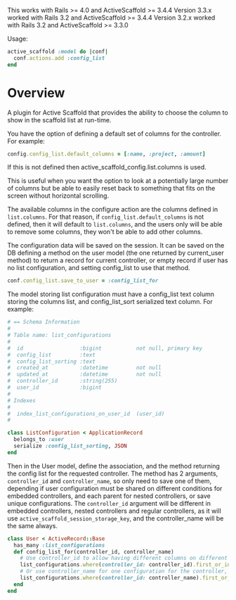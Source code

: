 This works with Rails >= 4.0 and ActiveScaffold >= 3.4.4
Version 3.3.x worked with Rails 3.2 and ActiveScaffold >= 3.4.4
Version 3.2.x worked with Rails 3.2 and ActiveScaffold >= 3.3.0

Usage:

```rb
active_scaffold :model do |conf|
  conf.actions.add :config_list
end
````


Overview
========

A plugin for Active Scaffold that provides the ability to choose the column to show in the scaffold list at run-time.

You have the option of defining a default set of columns for the controller. For example:
```rb
config.config_list.default_columns = [:name, :project, :amount]
```
If this is not defined then active_scaffold_config.list.columns is used.

This is useful when you want the option to look at a potentially large number of columns but be able to 
easily reset back to something that fits on the screen without horizontal scrolling.

The available columns in the configure action are the columns defined in `list.columns`. For that reason, if
`config_list.default_columns` is not defined, then it will default to `list.columns`, and the users only will be able
to remove some columns, they won't be able to add other columns.

The configuration data will be saved on the session. It can be saved on the DB defining a method on the user model
(the one returned by current_user method) to return a record for current controller, or empty record if user has no
list configuration, and setting config_list to use that method.

```rb
conf.config_list.save_to_user = :config_list_for
```

The model storing list configuration must have a config_list text column storing the columns list, and config_list_sort
serialized text column. For example:

```rb
# == Schema Information
#
# Table name: list_configurations
#
#  id                  :bigint           not null, primary key
#  config_list         :text
#  config_list_sorting :text
#  created_at          :datetime         not null
#  updated_at          :datetime         not null
#  controller_id       :string(255)
#  user_id             :bigint
#
# Indexes
#
#  index_list_configurations_on_user_id  (user_id)
#

class ListConfiguration < ApplicationRecord
  belongs_to :user
  serialize :config_list_sorting, JSON
end
```

Then in the User model, define the association, and the method returning the config list for the requested controller.
The method has 2 arguments, `controller_id` and `controller_name`, so only need to save one of them, depending if user
configuration must be shared on different conditions for embedded controllers, and each parent for nested controllers,
or save unique configurations. The `controller_id` argument will be different in embedded controllers, nested controllers
and regular controllers, as it will use `active_scaffold_session_storage_key`, and the controller_name will be the same
always.

```rb
class User < ActiveRecord::Base
  has_many :list_configurations
  def config_list_for(controller_id, controller_name)
    # Use controller_id to allow having different columns on different nested or embedded conditions
    list_configurations.where(controller_id: controller_id).first_or_initialize
    # Or use controller_name for one configuration for the controller, even embedded or nested
    list_configurations.where(controller_id: controller_name).first_or_initialize
  end
end
```
